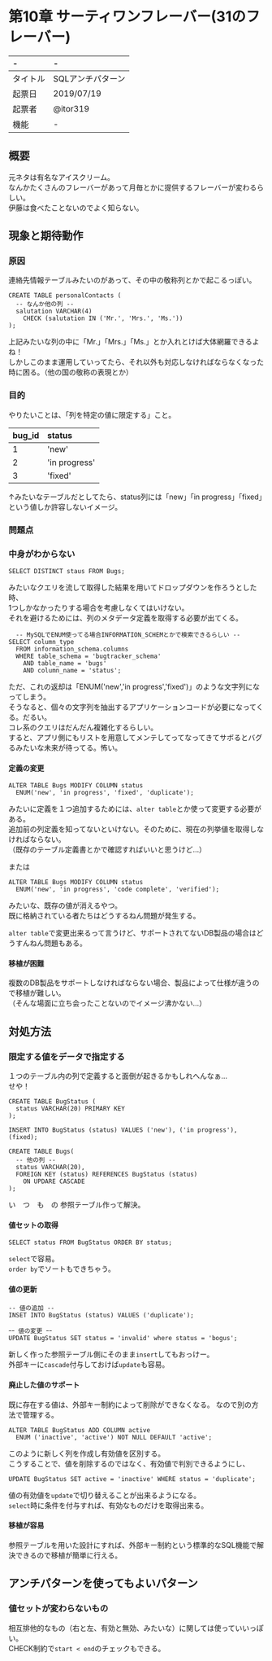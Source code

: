 # 第10章 サーティワンフレーバー(31のフレーバー)

| -        | -                |
|:---------|:-----------------|
| タイトル | SQLアンチパターン  |
| 起票日   | 2019/07/19       |
| 起票者   | @itor319          |
| 機能     | -                |

## 概要
元ネタは有名なアイスクリーム。  
なんかたくさんのフレーバーがあって月毎とかに提供するフレーバーが変わるらしい。  
伊藤は食べたことないのでよく知らない。

## 現象と期待動作
### 原因
連絡先情報テーブルみたいのがあって、その中の敬称列とかで起こるっぽい。  

```
CREATE TABLE personalContacts (
  -- なんか他の列 --
  salutation VARCHAR(4)
    CHECK (salutation IN ('Mr.', 'Mrs.', 'Ms.'))
);
```

上記みたいな列の中に「Mr.」「Mrs.」「Ms.」とか入れとけば大体網羅できるよね！  
しかしこのまま運用していってたら、それ以外も対応しなければならなくなった時に困る。（他の国の敬称の表現とか）

### 目的
やりたいことは、「列を特定の値に限定する」こと。

| bug_id | status        |
|:-------|:--------------|
| 1      | 'new'         |
| 2      | 'in progress' |
| 3      | 'fixed'       |

↑みたいなテーブルだとしてたら、status列には「new」「in progress」「fixed」という値しか許容しないイメージ。

### 問題点
### 中身がわからない  
```
SELECT DISTINCT staus FROM Bugs;
```
みたいなクエリを流して取得した結果を用いてドロップダウンを作ろうとした時、  
1つしかなかったりする場合を考慮しなくてはいけない。  
それを避けるためには、列のメタデータ定義を取得する必要が出てくる。
```
  -- MySQLでENUM使ってる場合INFORMATION_SCHEMとかで検索できるらしい --
SELECT column_type
  FROM information_schema.columns
  WHERE table_schema = 'bugtracker_schema'
    AND table_name = 'bugs'
    AND column_name = 'status';
```
ただ、これの返却は「ENUM('new','in progress','fixed')」のような文字列になってしまう。  
そうなると、個々の文字列を抽出するアプリケーションコードが必要になってくる。だるい。  
コレ系のクエリはだんだん複雑化するらしい。  
すると、アプリ側にもリストを用意してメンテしてってなってきてサボるとバグるみたいな未来が待ってる。怖い。

#### 定義の変更
```
ALTER TABLE Bugs MODIFY COLUMN status
  ENUM('new', 'in progress', 'fixed', 'duplicate');
```
みたいに定義を１つ追加するためには、`alter table`とか使って変更する必要がある。  
追加前の列定義を知ってないといけない。そのために、現在の列挙値を取得しなければならない。  
（既存のテーブル定義書とかで確認すればいいと思うけど…）

または

```
ALTER TABLE Bugs MODIFY COLUMN status
  ENUM('new', 'in progress', 'code complete', 'verified');
```
みたいな、既存の値が消えるやつ。  
既に格納されている者たちはどうするねん問題が発生する。

`alter table`で変更出来るって言うけど、サポートされてないDB製品の場合はどうすんねん問題もある。

#### 移植が困難
複数のDB製品をサポートしなければならない場合、製品によって仕様が違うので移植が難しい。  
（そんな場面に立ち会ったことないのでイメージ沸かない…）

## 対処方法
### 限定する値をデータで指定する
１つのテーブル内の列で定義すると面倒が起きるかもしれへんなぁ…  
せや！
```
CREATE TABLE BugStatus (
  status VARCHAR(20) PRIMARY KEY
);

INSERT INTO BugStatus (status) VALUES ('new'), ('in progress'), (fixed);

CREATE TABLE Bugs(
  -- 他の列 --
  status VARCHAR(20),
  FOREIGN KEY (status) REFERENCES BugStatus (status)
    ON UPDARE CASCADE
);
```
い　つ　も　の
参照テーブル作って解決。

#### 値セットの取得
```
SELECT status FROM BugStatus ORDER BY status;
```
`select`で容易。  
`order by`でソートもできちゃう。

#### 値の更新
```
-- 値の追加 --
INSET INTO BugStatus (status) VALUES ('duplicate');

ｰｰ 値の変更 ｰｰ
UPDATE BugStatus SET status = 'invalid' where status = 'bogus';
```
新しく作った参照テーブル側にそのまま`insert`してもおっけー。  
外部キーに`cascade`付与しておけば`update`も容易。

#### 廃止した値のサポート
既に存在する値は、外部キー制約によって削除ができなくなる。
なので別の方法で管理する。
```
ALTER TABLE BugStatus ADD COLUMN active
  ENUM ('inactive', 'active') NOT NULL DEFAULT 'active';
```
このように新しく列を作成し有効値を区別する。  
こうすることで、値を削除するのではなく、有効値で判別できるようにし、
```
UPDATE BugStatus SET active = 'inactive' WHERE status = 'duplicate';
```
値の有効値を`update`で切り替えることが出来るようになる。  
`select`時に条件を付与すれば、有効なものだけを取得出来る。

#### 移植が容易
参照テーブルを用いた設計にすれば、外部キー制約という標準的なSQL機能で解決できるので移植が簡単に行える。

## アンチパターンを使ってもよいパターン
### 値セットが変わらないもの
相互排他的なもの（右と左、有効と無効、みたいな）に関しては使っていいっぽい。  
CHECK制約で`start < end`のチェックもできる。
